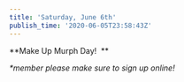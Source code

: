 ```yaml
---
title: 'Saturday, June 6th'
publish_time: '2020-06-05T23:58:43Z'
---
```


**Make Up Murph Day!  **

*\*member please make sure to sign up online!*
